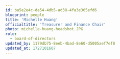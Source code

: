 ```yaml
---
id: ba5e2e4c-de54-4db5-ad38-4fa3e305efd6
blueprint: people
title: 'Michelle Huang'
officialtitle: 'Treasurer and Finance Chair'
photo: michelle-huang-headshot.JPG
role:
  - board-of-directors
updated_by: 1179db75-8eeb-4bad-8e60-d5005aef7ef8
updated_at: 1727101607
---
```

